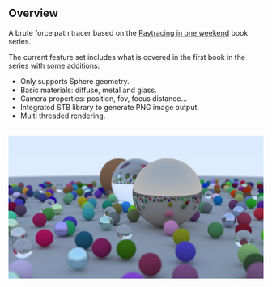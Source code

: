 ## Overview

A brute force path tracer based on the [Raytracing in one weekend](https://raytracing.github.io/) book series.

The current feature set includes what is covered in the first book in the series with some additions:

- Only supports Sphere geometry.
- Basic materials: diffuse, metal and glass.
- Camera properties: position, fov, focus distance...
- Integrated STB library to generate PNG image output.
- Multi threaded rendering.

<br/>

<img alt="Test scene" src="images/scene-01.jpg" width="700">
